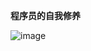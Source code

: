 **程序员的自我修养**    

![image](https://s1.imagehub.cc/images/2025/01/10/6117b1e963ae201314b99da00151ed22.png)